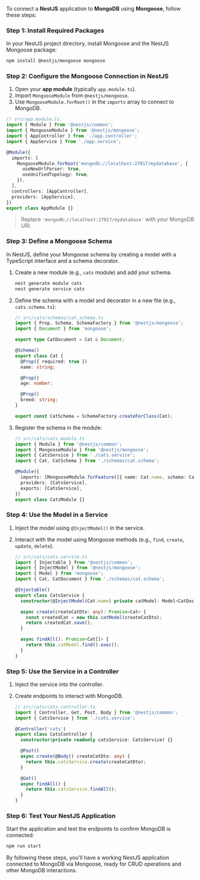 To connect a **NestJS** application to **MongoDB** using **Mongoose**, follow these steps:

### Step 1: Install Required Packages

In your NestJS project directory, install Mongoose and the NestJS Mongoose package:

```bash
npm install @nestjs/mongoose mongoose
```

### Step 2: Configure the Mongoose Connection in NestJS

1. Open your **app module** (typically `app.module.ts`).
2. Import `MongooseModule` from `@nestjs/mongoose`.
3. Use `MongooseModule.forRoot()` in the `imports` array to connect to MongoDB.

```typescript
// src/app.module.ts
import { Module } from '@nestjs/common';
import { MongooseModule } from '@nestjs/mongoose';
import { AppController } from './app.controller';
import { AppService } from './app.service';

@Module({
  imports: [
    MongooseModule.forRoot('mongodb://localhost:27017/mydatabase', {
      useNewUrlParser: true,
      useUnifiedTopology: true,
    }),
  ],
  controllers: [AppController],
  providers: [AppService],
})
export class AppModule {}
```

> Replace `'mongodb://localhost:27017/mydatabase'` with your MongoDB URI.

### Step 3: Define a Mongoose Schema

In NestJS, define your Mongoose schema by creating a model with a TypeScript interface and a schema decorator.

1. Create a new module (e.g., `cats` module) and add your schema.

   ```bash
   nest generate module cats
   nest generate service cats
   ```

2. Define the schema with a model and decorator in a new file (e.g., `cats.schema.ts`):

   ```typescript
   // src/cats/schemas/cat.schema.ts
   import { Prop, Schema, SchemaFactory } from '@nestjs/mongoose';
   import { Document } from 'mongoose';

   export type CatDocument = Cat & Document;

   @Schema()
   export class Cat {
     @Prop({ required: true })
     name: string;

     @Prop()
     age: number;

     @Prop()
     breed: string;
   }

   export const CatSchema = SchemaFactory.createForClass(Cat);
   ```

3. Register the schema in the module:

   ```typescript
   // src/cats/cats.module.ts
   import { Module } from '@nestjs/common';
   import { MongooseModule } from '@nestjs/mongoose';
   import { CatsService } from './cats.service';
   import { Cat, CatSchema } from './schemas/cat.schema';

   @Module({
     imports: [MongooseModule.forFeature([{ name: Cat.name, schema: CatSchema }])],
     providers: [CatsService],
     exports: [CatsService],
   })
   export class CatsModule {}
   ```

### Step 4: Use the Model in a Service

1. Inject the model using `@InjectModel()` in the service.
2. Interact with the model using Mongoose methods (e.g., `find`, `create`, `update`, `delete`).

   ```typescript
   // src/cats/cats.service.ts
   import { Injectable } from '@nestjs/common';
   import { InjectModel } from '@nestjs/mongoose';
   import { Model } from 'mongoose';
   import { Cat, CatDocument } from './schemas/cat.schema';

   @Injectable()
   export class CatsService {
     constructor(@InjectModel(Cat.name) private catModel: Model<CatDocument>) {}

     async create(createCatDto: any): Promise<Cat> {
       const createdCat = new this.catModel(createCatDto);
       return createdCat.save();
     }

     async findAll(): Promise<Cat[]> {
       return this.catModel.find().exec();
     }
   }
   ```

### Step 5: Use the Service in a Controller

1. Inject the service into the controller.
2. Create endpoints to interact with MongoDB.

   ```typescript
   // src/cats/cats.controller.ts
   import { Controller, Get, Post, Body } from '@nestjs/common';
   import { CatsService } from './cats.service';

   @Controller('cats')
   export class CatsController {
     constructor(private readonly catsService: CatsService) {}

     @Post()
     async create(@Body() createCatDto: any) {
       return this.catsService.create(createCatDto);
     }

     @Get()
     async findAll() {
       return this.catsService.findAll();
     }
   }
   ```

### Step 6: Test Your NestJS Application

Start the application and test the endpoints to confirm MongoDB is connected:

```bash
npm run start
```

By following these steps, you’ll have a working NestJS application connected to MongoDB via Mongoose, ready for CRUD operations and other MongoDB interactions.

